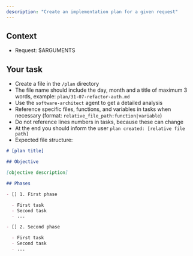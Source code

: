 ```yaml
---
description: "Create an implementation plan for a given request"
---
```


## Context

- Request: $ARGUMENTS

## Your task

- Create a file in the `/plan` directory
- The file name should include the day, month and a title of maximum 3 words, example: `plan/31-07-refactor-auth.md`
- Use the `software-architect` agent to get a detailed analysis
- Reference specific files, functions, and variables in tasks when necessary (format: `relative_file_path:function|variable`)
- Do not reference lines numbers in tasks, because these can change
- At the end you should inform the user `plan created: [relative file path]`
- Expected file structure:

```markdown
# [plan title]

## Objective

[objective description]

## Phases

- [] 1. First phase

  - First task
  - Second task
  - ...

- [] 2. Second phase

  - First task
  - Second task
  - ...
```
